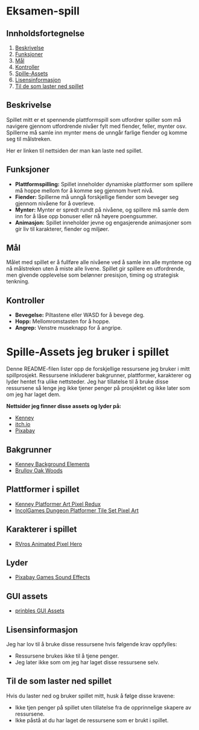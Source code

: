 # Eksamen-spill

## Innholdsfortegnelse
1. [Beskrivelse](#beskrivelse)
2. [Funksjoner](#funksjoner)
3. [Mål](#mål)
4. [Kontroller](#kontroller)
5. [Spille-Assets](#spille-assets)
6. [Lisensinformasjon](#lisensinformasjon)
7. [Til de som laster ned spillet](#til-de-som-laster-ned-spillet)

## Beskrivelse
Spillet mitt er et spennende plattformspill som utfordrer spiller som må navigere gjennom utfordrende nivåer fylt med fiender, feller, mynter osv. Spillerne må samle inn mynter mens de unngår farlige fiender og komme seg til målstreken. 

Her er linken til nettsiden der man kan laste ned spillet.

## Funksjoner
- **Plattformspilling:** Spillet inneholder dynamiske plattformer som spillere må hoppe mellom for å komme seg gjennom hvert nivå.
- **Fiender:** Spillerne må unngå forskjellige fiender som beveger seg gjennom nivåene for å overleve.
- **Mynter:** Mynter er spredt rundt på nivåene, og spillere må samle dem inn for å låse opp bonuser eller nå høyere poengsummer.
- **Animasjon:** Spillet inneholder jevne og engasjerende animasjoner som gir liv til karakterer, fiender og miljøer.

## Mål
Målet med spillet er å fullføre alle nivåene ved å samle inn alle myntene og nå målstreken uten å miste alle livene. Spillet gir spillere en utfordrende, men givende opplevelse som belønner presisjon, timing og strategisk tenkning.

## Kontroller
- **Bevegelse:** Piltastene eller WASD for å bevege deg.
- **Hopp:** Mellomromstasten for å hoppe.
- **Angrep:** Venstre museknapp for å angripe.

# Spille-Assets jeg bruker i spillet

Denne README-filen lister opp de forskjellige ressursene jeg bruker i mitt spillprosjekt. Ressursene inkluderer bakgrunner, plattformer, karakterer og lyder hentet fra ulike nettsteder. Jeg har tillatelse til å bruke disse ressursene så lenge jeg ikke tjener penger på prosjektet og ikke later som om jeg har laget dem.

**Nettsider jeg finner disse assets og lyder på:**
- [Kenney](https://kenney.nl/)
- [itch.io](https://itch.io/)
- [Pixabay](https://pixabay.com/)

## Bakgrunner
- [Kenney Background Elements](https://kenney.nl/assets/background-elements)
- [Brullov Oak Woods](https://brullov.itch.io/oak-woods)

## Plattformer i spillet
- [Kenney Platformer Art Pixel Redux](https://kenney.nl/assets/platformer-art-pixel-redux)
- [IncolGames Dungeon Platformer Tile Set Pixel Art](https://incolgames.itch.io/dungeon-platformer-tile-set-pixel-art)

## Karakterer i spillet
- [RVros Animated Pixel Hero](https://rvros.itch.io/animated-pixel-hero)

## Lyder
- [Pixabay Games Sound Effects](https://pixabay.com/sound-effects/search/games%20sound/)

## GUI assets
- [prinbles GUI Assets](https://prinbles.itch.io/silent)

## Lisensinformasjon
Jeg har lov til å bruke disse ressursene hvis følgende krav oppfylles:
- Ressursene brukes ikke til å tjene penger.
- Jeg later ikke som om jeg har laget disse ressursene selv.

## Til de som laster ned spillet
Hvis du laster ned og bruker spillet mitt, husk å følge disse kravene:
- Ikke tjen penger på spillet uten tillatelse fra de opprinnelige skapere av ressursene.
- Ikke påstå at du har laget de ressursene som er brukt i spillet.
